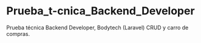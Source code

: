 # Prueba_t-cnica_Backend_Developer
Prueba técnica Backend Developer, Bodytech (Laravel) CRUD y carro de compras. 
